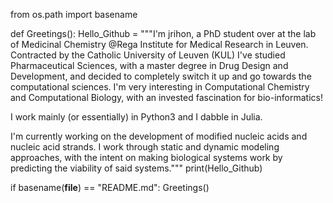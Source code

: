 from os.path import basename

def Greetings():
  Hello_Github = """I'm jrihon, a PhD student over at the lab of Medicinal Chemistry @Rega Institute for Medical Research in Leuven. Contracted by the Catholic University of Leuven (KUL)
I've studied Pharmaceutical Sciences, with a master degree in Drug Design and Development, and decided to completely switch it up and go towards the computational sciences. I'm very interesting in Computational Chemistry and Computational Biology, with an invested fascination for bio-informatics!

I work mainly (or essentially) in Python3 and I dabble in Julia.

I'm currently working on the development of modified nucleic acids and nucleic acid strands. 
I work through static and dynamic modeling approaches, with the intent on making biological systems work by predicting the viability of said systems."""
  print(Hello_Github)

if basename(__file__) == "README.md":
  Greetings()

